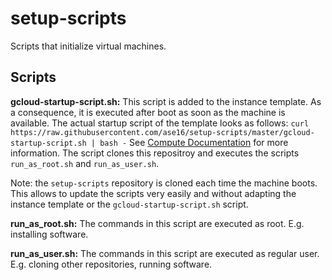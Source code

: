 # setup-scripts
Scripts that initialize virtual machines.

## Scripts
**gcloud-startup-script.sh:** This script is added to the instance template. As a consequence, it is executed after boot as soon as the machine is available. The actual startup script of the template looks as follows:
`curl https://raw.githubusercontent.com/ase16/setup-scripts/master/gcloud-startup-script.sh | bash -`
See [Compute Documentation]( https://cloud.google.com/compute/docs/startupscript?hl=en_US ) for more information. 
The script clones this repositroy and executes the scripts `run_as_root.sh` and `run_as_user.sh`.

Note: the `setup-scripts` repository is cloned each time the machine boots. This allows to update the scripts very easily and without adapting the instance template or the `gcloud-startup-script.sh` script. 

**run_as_root.sh:** The commands in this script are executed as root. E.g. installing software.

**run_as_user.sh:** The commands in this script are executed as regular user. E.g. cloning other repositories, running software.


